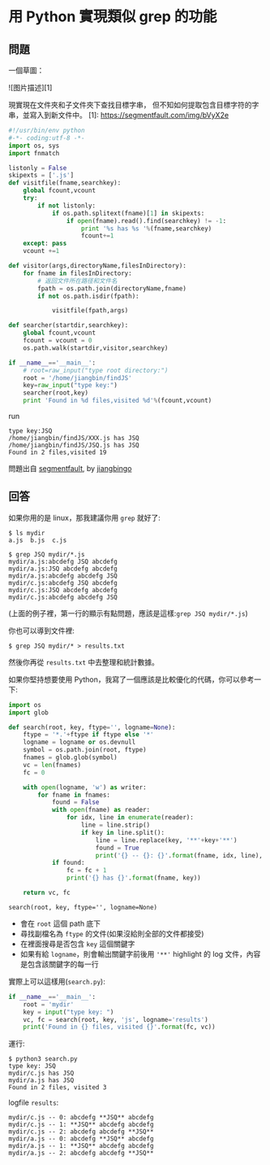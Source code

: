 # 用 Python 實現類似 grep 的功能

## 問題

一個草圖：

![图片描述][1]

現實現在文件夾和子文件夾下查找目標字串，
但不知如何提取包含目標字符的字串，並寫入到新文件中。
  [1]: https://segmentfault.com/img/bVyX2e

```python
#!/usr/bin/env python
#-*- coding:utf-8 -*-
import os, sys
import fnmatch

listonly = False
skipexts = ['.js']
def visitfile(fname,searchkey):
	global fcount,vcount
	try:
		if not listonly:
			if os.path.splitext(fname)[1] in skipexts:
				if open(fname).read().find(searchkey) != -1:
					print '%s has %s '%(fname,searchkey)
					fcount+=1
	except: pass
	vcount +=1

def visitor(args,directoryName,filesInDirectory):
	for fname in filesInDirectory:
		# 返回文件所在路径和文件名
		fpath = os.path.join(directoryName,fname)
		if not os.path.isdir(fpath):

			visitfile(fpath,args)

def searcher(startdir,searchkey):
	global fcount,vcount
	fcount = vcount = 0
	os.path.walk(startdir,visitor,searchkey)

if __name__=='__main__':
	# root=raw_input("type root directory:")
	root = '/home/jiangbin/findJS'
	key=raw_input("type key:")
	searcher(root,key)
	print 'Found in %d files,visited %d'%(fcount,vcount)

```

run

```
type key:JSQ
/home/jiangbin/findJS/XXX.js has JSQ 
/home/jiangbin/findJS/JSQ.js has JSQ 
Found in 2 files,visited 19
```

問題出自 [segmentfault](https://segmentfault.com/q/1010000005911595/a-1020000005912159), by [jiangbingo](https://segmentfault.com/u/jiangbingo)

## 回答

如果你用的是 linux，那我建議你用 `grep` 就好了:

```
$ ls mydir
a.js  b.js  c.js
```
```
$ grep JSQ mydir/*.js
mydir/a.js:abcdefg JSQ abcdefg
mydir/a.js:JSQ abcdefg abcdefg
mydir/a.js:abcdefg abcdefg JSQ
mydir/c.js:abcdefg JSQ abcdefg
mydir/c.js:JSQ abcdefg abcdefg
mydir/c.js:abcdefg abcdefg JSQ
```

(上面的例子裡，第一行的顯示有點問題，應該是這樣:`grep JSQ mydir/*.js`)

你也可以導到文件裡:

```
$ grep JSQ mydir/* > results.txt
```

然後你再從 `results.txt` 中去整理和統計數據。

如果你堅持想要使用 Python，我寫了一個應該是比較優化的代碼，你可以參考一下:

```python
import os
import glob

def search(root, key, ftype='', logname=None):
    ftype = '*.'+ftype if ftype else '*'
    logname = logname or os.devnull
    symbol = os.path.join(root, ftype)
    fnames = glob.glob(symbol)
    vc = len(fnames)
    fc = 0

    with open(logname, 'w') as writer:
        for fname in fnames:
            found = False
            with open(fname) as reader:
                for idx, line in enumerate(reader):
                    line = line.strip()
                    if key in line.split():
                        line = line.replace(key, '**'+key+'**')
                        found = True
                        print('{} -- {}: {}'.format(fname, idx, line), file=writer)
            if found:
                fc = fc + 1
                print('{} has {}'.format(fname, key))

    return vc, fc
```

`search(root, key, ftype='', logname=None)`
* 會在 `root` 這個 path 底下
* 尋找副檔名為 `ftype` 的文件(如果沒給則全部的文件都接受)
* 在裡面搜尋是否包含 `key` 這個關鍵字
* 如果有給 `logname`，則會輸出關鍵字前後用 `'**'` highlight 的 log 文件，內容是包含該關鍵字的每一行

實際上可以這樣用(`search.py`):

```python
if __name__=='__main__':
    root = 'mydir'
    key = input("type key: ")
    vc, fc = search(root, key, 'js', logname='results')
    print('Found in {} files, visited {}'.format(fc, vc))
```

運行:

```
$ python3 search.py
type key: JSQ
mydir/c.js has JSQ
mydir/a.js has JSQ
Found in 2 files, visited 3
```

logfile `results`:

```
mydir/c.js -- 0: abcdefg **JSQ** abcdefg
mydir/c.js -- 1: **JSQ** abcdefg abcdefg
mydir/c.js -- 2: abcdefg abcdefg **JSQ**
mydir/a.js -- 0: abcdefg **JSQ** abcdefg
mydir/a.js -- 1: **JSQ** abcdefg abcdefg
mydir/a.js -- 2: abcdefg abcdefg **JSQ**
```
